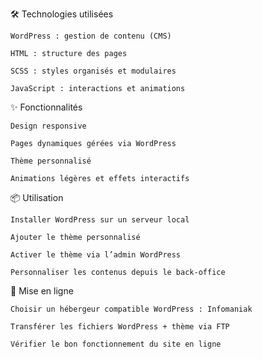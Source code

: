 🛠️ Technologies utilisées

    WordPress : gestion de contenu (CMS)

    HTML : structure des pages

    SCSS : styles organisés et modulaires

    JavaScript : interactions et animations

✨ Fonctionnalités

    Design responsive

    Pages dynamiques gérées via WordPress

    Thème personnalisé

    Animations légères et effets interactifs

📦 Utilisation

    Installer WordPress sur un serveur local 

    Ajouter le thème personnalisé 

    Activer le thème via l’admin WordPress

    Personnaliser les contenus depuis le back-office

🚀 Mise en ligne

    Choisir un hébergeur compatible WordPress : Infomaniak

    Transférer les fichiers WordPress + thème via FTP

    Vérifier le bon fonctionnement du site en ligne
